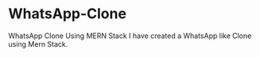 # WhatsApp-Clone
WhatsApp Clone Using MERN Stack
I have created a WhatsApp like Clone using Mern Stack.
